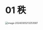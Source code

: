 # 01 秩

<img src="https://cvp.oss-cn-shanghai.aliyuncs.com/picgo/202403052132009.png" alt="image-20240305213253587" style="zoom:50%;" />